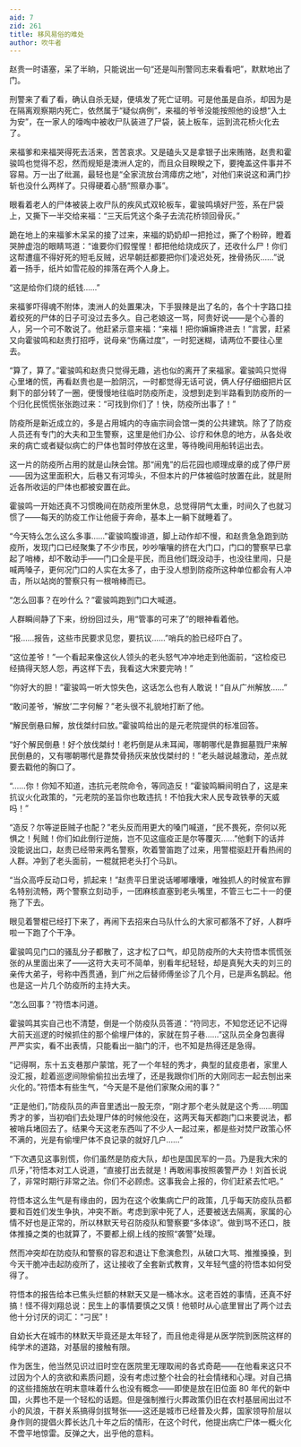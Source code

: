 ```yaml
---
aid: 7
zid: 261
title: 移风易俗的难处
author: 吹牛者
---
```


赵贵一时语塞，呆了半晌，只能说出一句“还是叫刑警同志来看看吧”，默默地出了门。

刑警来了看了看，确认自杀无疑，便填发了死亡证明。可是他虽是自杀，却因为是在隔离观察期内死亡，依然属于“疑似病例”，来福的爷爷没能按照他的设想“入土为安”，在一家人的嚎啕中被收尸队装进了尸袋，装上板车，运到流花桥火化去了。

来福爹和来福哭得死去活来，苦苦哀求。又是磕头又是拿银子出来贿赂，赵贵和霍骏鸣也觉得不忍，然而规矩是澳洲人定的，而且众目睽睽之下，要掩盖这件事并不容易。万一出了纰漏，最轻也是“全家流放台湾瘴疠之地”，对他们来说这和满门抄斩也没什么两样了。只得硬着心肠“照章办事”。

眼看着老人的尸体被装上收尸队的疾风式双轮板车，霍骏鸣填好尸签，系在尸袋上，又撕下一半交给来福：“三天后凭这个条子去流花桥领回骨灰。”

跪在地上的来福爹木呆呆的接了过来，来福的奶奶却一把抢过，撕了个粉碎，瞪着哭肿虚泡的眼睛骂道：“谁要你们假惺惺！都把他给烧成灰了，还收什么尸！你们这帮遭瘟不得好死的短毛反贼，迟早朝廷都要把你们凌迟处死，挫骨扬灰……”说着一扬手，纸片如雪花般的摔落在两个人身上。

“这是给你们烧的纸钱……”

来福爹吓得魂不附体，澳洲人的处置果决，下手狠辣是出了名的，各个十字路口挂着绞死的尸体的日子可没过去多久。自己老娘这一骂，阿贵好说――是个心善的人，另一个可不敢说了。他赶紧示意来福：“来福！把你嫲嫲搀进去！”言罢，赶紧又向霍骏鸣和赵贵打招呼，说母亲“伤痛过度”，一时犯迷糊，请两位不要往心里去。

“算了，算了。”霍骏鸣和赵贵只觉得无趣，逃也似的离开了来福家。霍骏鸣只觉得心里堵的慌，再看赵贵也是一脸阴沉，一时都觉得无话可说，俩人仔仔细细把片区剩下的部分转了一圈，便慢慢地往临时防疫所走，没想到走到半路看到防疫所的一个归化民慌慌张张跑过来：“可找到你们了！快，防疫所出事了！”

防疫所是新近成立的，多是占用城内的寺庙宗祠会馆一类的公共建筑。除了了防疫人员还有专门的大夫和卫生警察，这里是他们办公、诊疗和休息的地方，从各处收来的病亡或者疑似病亡的尸体也暂时停放在这里，等待晚间用船转运出去。

这一片的防疫所占用的就是山陕会馆。那“闹鬼”的后花园也顺理成章的成了停尸房――因为这里面积大，后巷又有河埠头，不但本片的尸体被临时放置在此，就是附近各所收运的尸体也都被安置在此。

霍骏鸣一开始还真不习惯晚间在防疫所里休息，总觉得阴气太重，时间久了也就习惯了――每天的防疫工作让他疲于奔命，基本上一躺下就睡着了。

“今天特么怎么这么多事……”霍骏鸣腹诽道，脚上动作却不慢，和赵贵急急跑到防疫所，发现门口已经聚集了不少市民，吵吵嚷嚷的挤在大门口，门口的警察早已拿起了哨棒，却不敢动手――门口全是平民，而且他们既没动手，也没往里闯，只是喊两嗓子，更何况门口的人实在太多了，由于没人想到防疫所这种单位都会有人冲击，所以站岗的警察只有一根哨棒而已。

“怎么回事？在吵什么？”霍骏鸣跑到门口大喊道。

人群瞬间静了下来，纷纷回过头，用“管事的可来了”的眼神看着他。

“报……报告，这些市民要求见您，要抗议……”哨兵的脸已经吓白了。

“这位差爷！”一个看起来像这伙人领头的老头怒气冲冲地走到他面前，“这检疫已经搞得天怒人怨，再这样下去，我看这大宋要完呐！”

“你好大的胆！”霍骏鸣一听大惊失色，这话怎么也有人敢说！“自从广州解放……”

“敢问差爷，‘解放’二字何解？”老头很不礼貌地打断了他。

“解民倒悬曰解，放伐桀纣曰放。”霍骏鸣给出的是元老院提供的标准回答。

“好个解民倒悬！好个放伐桀纣！老朽倒是从未耳闻，哪朝哪代是靠掘墓戮尸来解民倒悬的，又有哪朝哪代是靠焚骨扬灰来放伐桀纣的！”老头越说越激动，差点就要去戳他的胸口了。

“……你！你知不知道，违抗元老院命令，等同造反！”霍骏鸣瞬间明白了，这是来抗议火化政策的，“元老院的圣旨你也敢违抗！不怕我大宋人民专政铁拳的天威吗！”

“造反？尔等逆臣贼子也配？”老头反而用更大的嗓门喊道，“民不畏死，奈何以死惧之！髡贼！你们如此倒行逆施，岂不见这瘟疫正是尔等覆灭……”他剩下的话并没能说出口，赵贵已经带来两名警察，吹着警笛跑了过来，用警棍驱赶开看热闹的人群。冲到了老头面前，一棍就把老头打个马趴。

“当众高呼反动口号，抓起来！”赵贵平日里说话嘟嘟囔囔，唯独抓人的时候宣布罪名特别流畅，两个警察立刻动手，一团麻核直塞到老头嘴里，不管三七二十一的便拖了下去。

眼见着警棍已经打下来了，再闹下去招来白马队什么的大家可都落不了好，人群呼啦一下跑了个干净。

霍骏鸣见门口的骚乱分子都散了，这才松了口气，却见防疫所的大夫符悟本慌慌张张的从里面出来了――这符大夫可不简单，别看年纪轻轻，却是真髡大夫的刘三的亲传大弟子，号称中西贯通，到广州之后替师傅坐诊了几个月，已是声名鹊起。他也是这一片几个防疫所的主持大夫。

“怎么回事？”符悟本问道。

霍骏鸣其实自己也不清楚，倒是一个防疫队员答道：“符同志，不知您还记不记得大前天巡逻的时候抓住的那个偷埋尸体的，家就在剪子巷……”这队员全身包裹得严严实实，看不出表情，只能看出一脑门的汗，也不知是热得还是急得。

“记得啊，东十五支巷那户蒙馆，死了一个年轻的秀才，典型的鼠疫患者，家里人没汇报，趁着巡逻间隙偷偷拉出去埋了，还是我跟你们所的大刚同志一起去刨出来火化的。”符悟本有些生气，“今天是不是他们家聚众闹的事？”

“正是他们，”防疫队员的声音里透出一股无奈，“刚才那个老头就是这个秀……明国秀才的爹，当初咱们去处理尸体的时候他没在，这两天每天都跑门口来要说法，都被哨兵堵回去了。结果今天这老东西叫了不少人一起过来，都是些对焚尸政策心怀不满的，光是有偷埋尸体不良记录的就好几户……”

“下次遇见这事别慌，你们虽然是防疫大队，却也是国民军的一员。乃是我大宋的爪牙，”符悟本对工人说道，“直接打出去就是！再敢闹事按照袭警严办！刘首长说了，非常时期行非常之法。你们不必顾虑。这事我会上报的，你们赶紧去忙吧。”

符悟本这么生气是有缘由的，因为在这个收集病亡尸的政策，几乎每天防疫队员都要和百姓们发生争执，冲突不断。考虑到家中死了人，还要被送去隔离，家属的心情不好也是正常的，所以林默天号召防疫队和警察要“多体谅”。做到骂不还口，肢体推搡之类的也就算了，不要都上纲上线的按照“袭警”处理。

然而冲突却在防疫队和警察的容忍和退让下愈演愈烈，从破口大骂、推推搡搡，到今天干脆冲击起防疫所了，这让接收了全套新式教育，又年轻气盛的符悟本如何受得了。

符悟本的报告给本已焦头烂额的林默天又是一桶冰水。这老百姓的事情，还真不好搞！怪不得刘翔总说：民生上的事情要慎之又慎！他顿时从心底里冒出了两个过去他十分讨厌的词汇：“刁民”！

自幼长大在城市的林默天毕竟还是太年轻了，而且他走得是从医学院到医院这样的纯学术的道路，对基层的接触有限。

作为医生，他当然见识过旧时空在医院里无理取闹的各式奇葩――在他看来这只不过因为个人的贪欲和素质问题，没有考虑过整个社会的社会情绪和心理。对自己搞的这些措施放在明末意味着什么也没有概念――即使是放在旧位面 80 年代的新中国，火葬也不是一个轻松的话题。但是强制推行火葬政策仍旧在农村基层闹出过不小的风浪，干群关系搞得剑拔弩张――这还是城市已经普及火葬，国家领导阶层以身作则的提倡火葬长达几十年之后的情形，在这个时代，他提出病亡尸体一概火化不啻平地惊雷。反弹之大，出乎他的意料。
